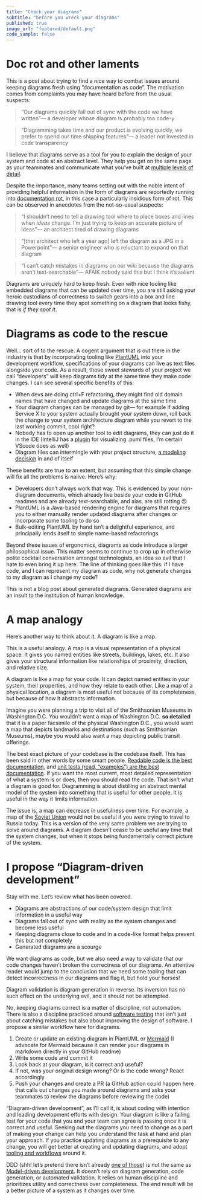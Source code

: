 ```yaml
---
title: "Check your diagrams"
subtitle: "before you wreck your diagrams"
published: true
image_url: "featured/default.png"
code_sample: false
---
```


# Doc rot and other laments

This is a post about trying to find a nice way to combat issues around keeping diagrams fresh using “documentation as code”. The motivation comes from complaints you may have heard before from the usual suspects:

> “Our diagrams quickly fall out of sync with the code we have written”— a developer whose diagram is probably too code-y
>

> “Diagramming takes time and our product is evolving quickly, we prefer to spend our time shipping features”— a leader not invested in code transparency
>

I believe that diagrams serve as a tool for you to explain the design of your system and code at an abstract level. They help you get on the same page as your teammates and communicate what you’ve built at [multiple levels of detail](https://c4model.com/).

Despite the importance, many teams setting out with the noble intent of providing helpful information in the form of diagrams are reportedly running into [documentation rot](https://remotejavadev.com/documentation-rot/), in this case a particularly insidious form of rot. This can be observed in anecdotes from the not-so-usual suspects:

> “I shouldn’t need to tell a drawing tool where to place boxes and lines when *ideas* change. I’m just trying to keep an accurate picture of ideas”— an architect tired of drawing diagrams
>

> “[that architect who left a year ago] left the diagram as a JPG in a Powerpoint”— a senior engineer who is reluctant to expand on that diagram
>

> “I can’t catch mistakes in diagrams on our wiki because the diagrams aren’t text-searchable”— AFAIK nobody said this but I think it’s salient
>

Diagrams are uniquely hard to keep fresh. Even with nice tooling like embedded diagrams that can be updated over time, you are still asking your heroic custodians of correctness to switch gears into a box and line drawing tool every time they spot something on a diagram that looks fishy, that is *if they spot it*.

# Diagrams as code to the rescue

Well… sort of to the rescue. A cogent argument that is out there in the industry is that by incorporating tooling like [PlantUML](https://plantuml.com/) into your development workflow, specifications of your diagrams can live as text files alongside your code. As a result, those sweet stewards of your project we call “developers” will keep diagrams tidy at the same time they make code changes. I can see several specific benefits of this:

- When devs are doing ctrl+F refactoring, they might find old domain names that have changed and update diagrams at the same time
- Your diagram changes can be managed by git— for example if adding Service X to your system actually brought your system down, roll back the change to your system architecture diagram while you revert to the last working commit, cool right?
- Nobody has to open up another tool to edit diagrams, they can just do it in the IDE (IntelliJ has a [plugin](https://plugins.jetbrains.com/plugin/7017-plantuml-integration) for visualizing .puml files, I’m certain VScode does as well)
- Diagram files can intermingle with your project structure, [a modeling decision](https://dev.to/stevescruz/domain-driven-design-ddd-file-structure-4pja) in and of itself

These benefits are true to an extent, but assuming that this simple change will fix all the problems is naiive. Here’s why:

- Developers don’t always work that way. This is evidenced by your non-diagram documents, which already live beside your code in GitHub readmes and are already text-searchable, and alas, are still rotting ☹️
- PlantUML is a Java-based rendering engine for diagrams that requires you to either manually render updated diagrams after changes or incorporate some tooling to do so
- Bulk-editing PlantUML by hand isn’t a delightful experience, and principally lends itself to simple name-based refactorings

Beyond these issues of ergonomics, diagrams as code introduce a larger philosophical issue. This matter seems to continue to crop up in otherwise polite cocktail conversation amongst technologists, an idea so evil that I hate to even bring it up here. The line of thinking goes like this: if I have code, and I can represent my diagram as code, why not generate changes to my diagram as I change my code?

This is not a blog post about generated diagrams. Generated diagrams are an insult to the institution of human knowledge.

# A map analogy

Here’s another way to think about it. A diagram is like a map.

This is a useful analogy. A map is a visual representation of a physical space. It gives you named entities like streets, buildings, lakes, etc. It also gives your structural information like relationships of proximity, direction, and relative size.

A diagram is like a map for your code. It can depict named entities in your system, their properties, and how they relate to each other. Like a map of a physical location, a diagram is most useful not because of its completeness, but because of how it abstracts information.

Imagine you were planning a trip to visit all of the Smithsonian Museums in Washington D.C. You wouldn’t want a map of Washington D.C. **so detailed** that it is a paper facsimile of the physical Washington D.C., you would want a map that depicts landmarks and destinations (such as Smithsonian Museums), maybe you would also want a map depicting public transit offerings.

The best exact picture of your codebase is the codebase itself. This has been said in other words by some smart people. [Readable code is the best documentation](https://martinfowler.com/bliki/CodeAsDocumentation.html), and [unit tests (read, “examples”) are the best documentation](https://capgemini.github.io/development/unit-tests-as-documentation/). If you want the most current, most detailed representation of what a system is or does, then you should read the code. That isn’t what a diagram is good for. Diagramming is about distilling an abstract mental model of the system into something that is useful for other people. It is useful in the way it limits information.

The issue is, a map can decrease in usefulness over time. For example, a map of the [Soviet Union](https://en.wikipedia.org/wiki/Soviet_Union) would not be useful if you were trying to travel to Russia today. This is a version of the very same problem we are trying to solve around diagrams. A diagram doesn’t cease to be useful any time that the system changes, but when it stops being fundamentally correct picture of the system.

# I propose “Diagram-driven development”

Stay with me. Let’s review what has been covered.

- Diagrams are abstractions of our code/system design that limit information in a useful way
- Diagrams fall out of sync with reality as the system changes and become less useful
- Keeping diagrams close to code and in a code-like format helps prevent this but not completely
- Generated diagrams are a scourge

We want diagrams as code, but we also need a way to validate that our code changes haven’t broken the correctness of our diagrams. An attentive reader would jump to the conclusion that we need some tooling that can detect incorrectness in our diagrams and flag it, but hold your horses!

Diagram validation is diagram generation in reverse. Its inversion has no such effect on the underlying evil, and it should not be attempted.

No, keeping diagrams correct is a matter of discipline, not automation. There is also a discipline practiced around [software testing](https://en.wikipedia.org/wiki/Test-driven_development) that isn’t just about catching mistakes but also about improving the design of software. I propose a similar workflow here for diagrams.

1. Create or update an existing diagram in PlantUML or [Mermaid](https://mermaid-js.github.io/mermaid/#/) (I advocate for Mermaid because it can render your diagrams in markdown directly in your GitHub readme)
2. Write some code and commit it
3. Look back at your diagram, is it correct and useful?
4. If not, was your original design wrong? Or is the code wrong? React accordingly
5. Push your changes and create a PR (a GitHub action could happen here that calls out changes you made around diagrams and asks your teammates to review the diagrams before reviewing the code)

“Diagram-driven development”, as I’ll call it, is about coding with intention and leading development efforts with design. Your diagram is like a failing test for your code that you and your team can agree is passing once it is correct and useful. Seeking out the diagrams you need to change as a part of making your change can help you understand the task at hand and plan your approach. If you practice updating diagrams as a prerequisite to any change, you will get better at creating and updating diagrams, and adopt [tooling and workflows](https://www.thoughtworks.com/radar/techniques/diagrams-as-code) around it.

DDD (shh! let’s pretend there isn’t already [one of those](https://martinfowler.com/bliki/DomainDrivenDesign.html)) is not the same as [Model-driven development](https://www.archetypesoftware.com/blog/rebel-bitbucket). It doesn’t rely on diagram generation, code generation, or automated validation. It relies on human discipline and prioritizes utility and correctness over completeness. The end result will be a better picture of a system as it changes over time.
